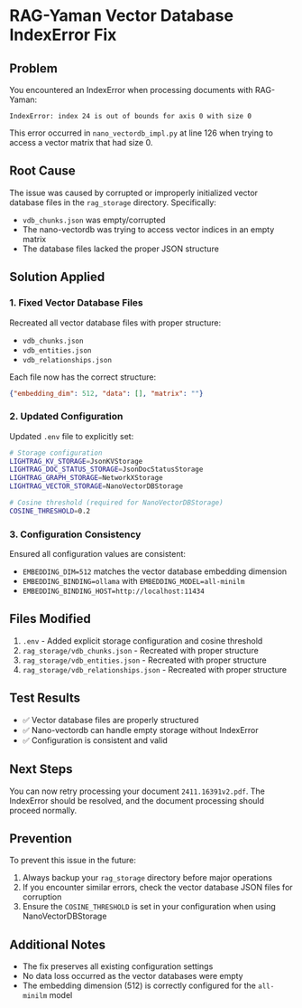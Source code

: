 # RAG-Yaman Vector Database IndexError Fix

## Problem
You encountered an IndexError when processing documents with RAG-Yaman:
```
IndexError: index 24 is out of bounds for axis 0 with size 0
```

This error occurred in `nano_vectordb_impl.py` at line 126 when trying to access a vector matrix that had size 0.

## Root Cause
The issue was caused by corrupted or improperly initialized vector database files in the `rag_storage` directory. Specifically:
- `vdb_chunks.json` was empty/corrupted
- The nano-vectordb was trying to access vector indices in an empty matrix
- The database files lacked the proper JSON structure

## Solution Applied

### 1. Fixed Vector Database Files
Recreated all vector database files with proper structure:
- `vdb_chunks.json`
- `vdb_entities.json` 
- `vdb_relationships.json`

Each file now has the correct structure:
```json
{"embedding_dim": 512, "data": [], "matrix": ""}
```

### 2. Updated Configuration
Updated `.env` file to explicitly set:
```bash
# Storage configuration
LIGHTRAG_KV_STORAGE=JsonKVStorage
LIGHTRAG_DOC_STATUS_STORAGE=JsonDocStatusStorage
LIGHTRAG_GRAPH_STORAGE=NetworkXStorage
LIGHTRAG_VECTOR_STORAGE=NanoVectorDBStorage

# Cosine threshold (required for NanoVectorDBStorage)
COSINE_THRESHOLD=0.2
```

### 3. Configuration Consistency
Ensured all configuration values are consistent:
- `EMBEDDING_DIM=512` matches the vector database embedding dimension
- `EMBEDDING_BINDING=ollama` with `EMBEDDING_MODEL=all-minilm`
- `EMBEDDING_BINDING_HOST=http://localhost:11434`

## Files Modified
1. `.env` - Added explicit storage configuration and cosine threshold
2. `rag_storage/vdb_chunks.json` - Recreated with proper structure
3. `rag_storage/vdb_entities.json` - Recreated with proper structure
4. `rag_storage/vdb_relationships.json` - Recreated with proper structure

## Test Results
- ✅ Vector database files are properly structured
- ✅ Nano-vectordb can handle empty storage without IndexError
- ✅ Configuration is consistent and valid

## Next Steps
You can now retry processing your document `2411.16391v2.pdf`. The IndexError should be resolved, and the document processing should proceed normally.

## Prevention
To prevent this issue in the future:
1. Always backup your `rag_storage` directory before major operations
2. If you encounter similar errors, check the vector database JSON files for corruption
3. Ensure the `COSINE_THRESHOLD` is set in your configuration when using NanoVectorDBStorage

## Additional Notes
- The fix preserves all existing configuration settings
- No data loss occurred as the vector databases were empty
- The embedding dimension (512) is correctly configured for the `all-minilm` model
